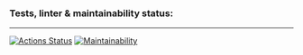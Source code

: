 ### Tests, linter & maintainability status:
<hr>

[![Actions Status](https://github.com/paultasov/php-project-45/workflows/hexlet-check/badge.svg)](https://github.com/paultasov/php-project-45/actions)
[![Maintainability](https://api.codeclimate.com/v1/badges/e091dafe0b00a5db8718/maintainability)](https://codeclimate.com/github/paultasov/php-project-45/maintainability)